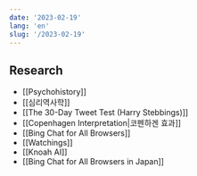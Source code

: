 ```yaml
---
date: '2023-02-19'
lang: 'en'
slug: '/2023-02-19'
---
```


## Research

- [[Psychohistory]]
- [[심리역사학]]
- [[The 30-Day Tweet Test (Harry Stebbings)]]
- [[Copenhagen Interpretation|코펜하겐 효과]]
- [[Bing Chat for All Browsers]]
- [[Watchings]]
- [[Knoah AI]]
- [[Bing Chat for All Browsers in Japan]]

